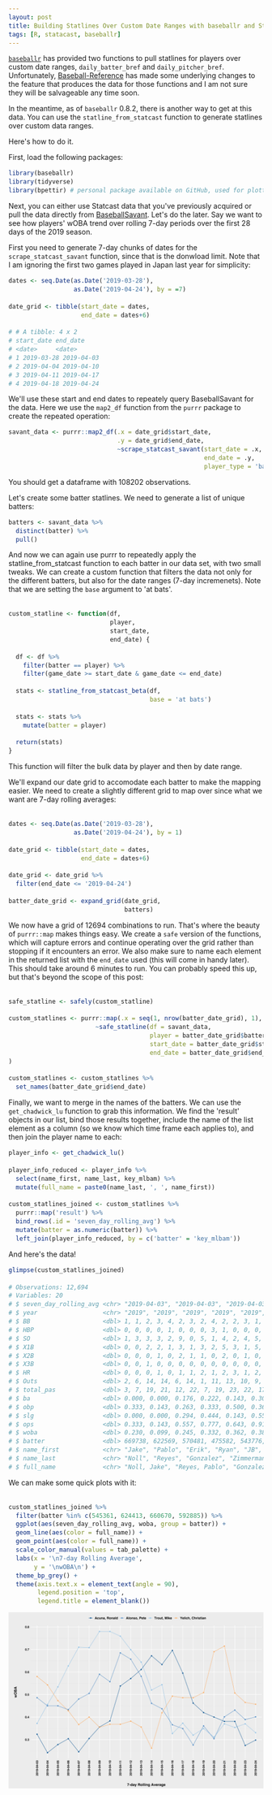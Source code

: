 ```yaml
---
layout: post
title: Building Statlines Over Custom Date Ranges with baseballr and Statcast Data
tags: [R, statacast, baseballr]
---
```


[`baseballr`](http://billpetti.github.io/baseballr/) has provided two functions to pull statlines for players over custom date ranges, `daily_batter_bref` and `daily_pitcher_bref`. Unfortunately, [Baseball-Reference](https://www.baseball-reference.com/) has made some underlying changes to the feature that produces the data for those functions and I am not sure they will be salvageable any time soon. 

In the meantime, as of `baseballr` 0.8.2, there is another way to get at this data. You can use the `statline_from_statcast` function to generate statlines over custom data ranges. 

Here's how to do it.

First, load the following packages:

```r
library(baseballr)
library(tidyverse)
library(bpettir) # personal package available on GitHub, used for plotting
```

Next, you can either use Statcast data that you've previously acquired or pull the data directly from [BaseballSavant](https://baseballsavant.mlb.com/). Let's do the later. Say we want to see how players' wOBA trend over rolling 7-day periods over the first 28 days of the 2019 season.

First you need to generate 7-day chunks of dates for the `scrape_statcast_savant` function, since that is the donwload limit. Note that I am ignoring the first two games played in Japan last year for simplicity:

```r
dates <- seq.Date(as.Date('2019-03-28'), 
                  as.Date('2019-04-24'), by = =7)

date_grid <- tibble(start_date = dates, 
                    end_date = dates+6)

# # A tibble: 4 x 2
# start_date end_date  
# <date>     <date>    
# 1 2019-03-28 2019-04-03
# 2 2019-04-04 2019-04-10
# 3 2019-04-11 2019-04-17
# 4 2019-04-18 2019-04-24
```

We'll use these start and end dates to repeately query BaseballSavant for the data. Here we use the `map2_df` function from the `purrr` package to create the repeated operation:

```r
savant_data <- purrr::map2_df(.x = date_grid$start_date,
                              .y = date_grid$end_date, 
                              ~scrape_statcast_savant(start_date = .x, 
                                                      end_date = .y, 
                                                      player_type = 'batter')

```

You should get a dataframe with 108202 observations.

Let's create some batter statlines. We need to generate a list of unique batters:

```r
batters <- savant_data %>%
  distinct(batter) %>%
  pull()

```

And now we can again use purrr to repeatedly apply the statline_from_statcast function to each batter in our data set, with two small tweaks. We can create a custom function that filters the data not only for the different batters, but also for the date ranges (7-day incremenets). Note that we are setting the `base` argument to 'at bats'.

```r

custom_statline <- function(df, 
                            player, 
                            start_date, 
                            end_date) {
  
  df <- df %>%
    filter(batter == player) %>%
    filter(game_date >= start_date & game_date <= end_date)
  
  stats <- statline_from_statcast_beta(df, 
                                       base = 'at bats')
  
  stats <- stats %>%
    mutate(batter = player)
  
  return(stats)
}


```

This function will filter the bulk data by player and then by date range. 

We'll expand our date grid to accomodate each batter to make the mapping easier. We need to create a slightly different grid to map over since what we want are 7-day rolling averages:

```r

dates <- seq.Date(as.Date('2019-03-28'), 
                  as.Date('2019-04-24'), by = 1)

date_grid <- tibble(start_date = dates, 
                    end_date = dates+6)

date_grid <- date_grid %>%
  filter(end_date <= '2019-04-24')

batter_date_grid <- expand_grid(date_grid, 
                                batters)
```

We now have a grid of 12694 combinations to run. That's where the beauty of `purrr::map` makes things easy. We create a `safe` version of the functions, which will capture errors and continue operating over the grid rather than stopping if it encounters an error. We also make sure to name each element in the returned list with the `end_date` used (this will come in handy later). This should take around 6 minutes to run. You can probably speed this up, but that's beyond the scope of this post:

```r

safe_statline <- safely(custom_statline)

custom_statlines <- purrr::map(.x = seq(1, nrow(batter_date_grid), 1), 
                        ~safe_statline(df = savant_data, 
                                       player = batter_date_grid$batters[.x], 
                                       start_date = batter_date_grid$start_date[.x], 
                                       end_date = batter_date_grid$end_date[.x])
)

custom_statlines <- custom_statlines %>%
  set_names(batter_date_grid$end_date)

```

Finally, we want to merge in the names of the batters. We can use the `get_chadwick_lu` function to grab this information. We find the 'result' objects in our list, bind those results together, include the name of the list element as a column (so we know which time frame each applies to), and then join the player name to each:

```r
player_info <- get_chadwick_lu()

player_info_reduced <- player_info %>%
  select(name_first, name_last, key_mlbam) %>%
  mutate(full_name = paste0(name_last, ', ', name_first))

custom_statlines_joined <- custom_statlines %>% 
  purrr::map('result') %>%
  bind_rows(.id = 'seven_day_rolling_avg') %>% 
  mutate(batter = as.numeric(batter)) %>%
  left_join(player_info_reduced, by = c('batter' = 'key_mlbam'))

```

And here's the data!

```r
glimpse(custom_statlines_joined)

# Observations: 12,694
# Variables: 20
# $ seven_day_rolling_avg <chr> "2019-04-03", "2019-04-03", "2019-04-03", "2019-04-03", "2019-04-03", "2…
# $ year                  <chr> "2019", "2019", "2019", "2019", "2019", "2019", "2019", "2019", "2019", …
# $ BB                    <dbl> 1, 1, 2, 3, 4, 2, 3, 2, 4, 2, 2, 3, 1, 2, 3, 5, 0, 0, 6, 2, 2, 3, 1, 0, …
# $ HBP                   <dbl> 0, 0, 0, 0, 1, 0, 0, 0, 3, 1, 0, 0, 0, 0, 2, 0, 0, 0, 0, 1, 0, 1, 0, 0, …
# $ SO                    <dbl> 1, 3, 3, 3, 2, 9, 0, 5, 1, 4, 2, 4, 5, 7, 2, 3, 5, 2, 3, 3, 2, 3, 1, 4, …
# $ X1B                   <dbl> 0, 0, 2, 2, 1, 3, 1, 3, 2, 5, 3, 1, 5, 4, 5, 1, 3, 0, 4, 2, 4, 3, 4, 0, …
# $ X2B                   <dbl> 0, 0, 0, 1, 0, 2, 1, 1, 0, 2, 0, 1, 0, 1, 1, 1, 2, 0, 0, 0, 1, 0, 2, 1, …
# $ X3B                   <dbl> 0, 0, 1, 0, 0, 0, 0, 0, 0, 0, 0, 0, 0, 0, 0, 0, 3, 0, 0, 0, 0, 0, 0, 0, …
# $ HR                    <dbl> 0, 0, 0, 1, 0, 1, 1, 2, 1, 2, 3, 1, 2, 0, 2, 1, 1, 0, 1, 0, 0, 0, 0, 0, …
# $ Outs                  <dbl> 2, 6, 14, 14, 6, 14, 1, 11, 13, 10, 9, 10, 16, 22, 16, 11, 14, 3, 13, 13…
# $ total_pas             <dbl> 3, 7, 19, 21, 12, 22, 7, 19, 23, 22, 17, 16, 24, 29, 29, 19, 23, 3, 24, …
# $ ba                    <dbl> 0.000, 0.000, 0.176, 0.222, 0.143, 0.300, 0.750, 0.353, 0.188, 0.474, 0.…
# $ obp                   <dbl> 0.333, 0.143, 0.263, 0.333, 0.500, 0.364, 0.857, 0.421, 0.435, 0.545, 0.…
# $ slg                   <dbl> 0.000, 0.000, 0.294, 0.444, 0.143, 0.550, 1.750, 0.765, 0.375, 0.895, 1.…
# $ ops                   <dbl> 0.333, 0.143, 0.557, 0.777, 0.643, 0.914, 2.607, 1.186, 0.810, 1.440, 1.…
# $ woba                  <dbl> 0.230, 0.099, 0.245, 0.332, 0.362, 0.380, 0.871, 0.478, 0.374, 0.580, 0.…
# $ batter                <dbl> 669738, 622569, 570481, 475582, 543776, 665742, 592567, 656941, 460086, …
# $ name_first            <chr> "Jake", "Pablo", "Erik", "Ryan", "JB", "Juan", "Colin", "Kyle", "Alex", …
# $ name_last             <chr> "Noll", "Reyes", "Gonzalez", "Zimmerman", "Shuck", "Soto", "Moran", "Sch…
# $ full_name             <chr> "Noll, Jake", "Reyes, Pablo", "Gonzalez, Erik", "Zimmerman, Ryan", "Shuc…

```

We can make some quick plots with it:

```r

custom_statlines_joined %>% 
  filter(batter %in% c(545361, 624413, 660670, 592885)) %>%
  ggplot(aes(seven_day_rolling_avg, woba, group = batter)) +
  geom_line(aes(color = full_name)) +
  geom_point(aes(color = full_name)) +
  scale_color_manual(values = tab_palette) +
  labs(x = '\n7-day Rolling Average', 
       y = '\nwOBA\n') +
  theme_bp_grey() +
  theme(axis.text.x = element_text(angle = 90), 
        legend.position = 'top', 
        legend.title = element_blank())


```

![Example 7-day Rolling wOBA Chart](https://github.com/BillPetti/BillPetti.github.io/blob/master/_posts/7-day_rolling.png?raw=true)





